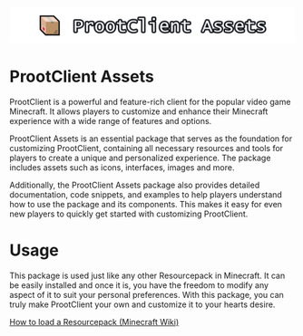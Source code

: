 <center><img src="ProotClient-Assets-Logo.png"></img></center>

# ProotClient Assets

ProotClient is a powerful and feature-rich client for the popular video game Minecraft. It allows players to customize and enhance their Minecraft experience with a wide range of features and options.

ProotClient Assets is an essential package that serves as the foundation for customizing ProotClient, containing all necessary resources and tools for players to create a unique and personalized experience. The package includes assets such as icons, interfaces, images and more.

Additionally, the ProotClient Assets package also provides detailed documentation, code snippets, and examples to help players understand how to use the package and its components. This makes it easy for even new players to quickly get started with customizing ProotClient.

# Usage

This package is used just like any other Resourcepack in Minecraft. It can be easily installed and once it is, you have the freedom to modify any aspect of it to suit your personal preferences. With this package, you can truly make ProotClient your own and customize it to your hearts desire.

[How  to load a Resourcepack (Minecraft Wiki)](https://minecraft.fandom.com/wiki/Tutorials/Loading_a_resource_pack)
